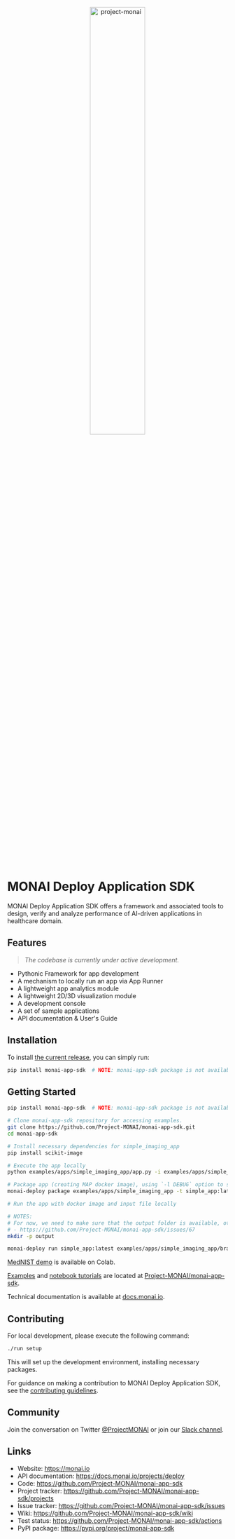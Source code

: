 <p align="center">
<img src="https://raw.githubusercontent.com/Project-MONAI/MONAI/dev/docs/images/MONAI-logo-color.png" width="50%" alt='project-monai'>
</p>

# MONAI Deploy Application SDK

MONAI Deploy Application SDK offers a framework and associated tools to design, verify and analyze performance of AI-driven applications in healthcare domain.

## Features

> _The codebase is currently under active development._

- Pythonic Framework for app development
- A mechanism to locally run an app via App Runner
- A lightweight app analytics module
- A lightweight 2D/3D visualization module
- A development console
- A set of sample applications
- API documentation & User's Guide

## Installation

To install [the current release](https://pypi.org/project/monai-app-sdk/), you can simply run:

```bash
pip install monai-app-sdk  # NOTE: monai-app-sdk package is not available in PyPI for now.
```

## Getting Started

```bash
pip install monai-app-sdk  # NOTE: monai-app-sdk package is not available in PyPI for now.

# Clone monai-app-sdk repository for accessing examples.
git clone https://github.com/Project-MONAI/monai-app-sdk.git
cd monai-app-sdk

# Install necessary dependencies for simple_imaging_app
pip install scikit-image

# Execute the app locally
python examples/apps/simple_imaging_app/app.py -i examples/apps/simple_imaging_app/brain_mr_input.jpg -o output

# Package app (creating MAP docker image), using `-l DEBUG` option to see progress.
monai-deploy package examples/apps/simple_imaging_app -t simple_app:latest -l DEBUG

# Run the app with docker image and input file locally

# NOTES:
# For now, we need to make sure that the output folder is available, otherwise, it would cause a permission issue.
# - https://github.com/Project-MONAI/monai-app-sdk/issues/67
mkdir -p output

monai-deploy run simple_app:latest examples/apps/simple_imaging_app/brain_mr_input.jpg output
```

[MedNIST demo](TBD) is available on Colab.

[Examples](https://github.com/Project-MONAI/monai-app-sdk/tree/main/examples) and [notebook tutorials](https://github.com/Project-MONAI/monai-app-sdk/tree/main/notebooks) are located at [Project-MONAI/monai-app-sdk](https://github.com/Project-MONAI/monai-app-sdk).

Technical documentation is available at [docs.monai.io](https://docs.monai.io).

## Contributing

For local development, please execute the following command:

```bash
./run setup
```

This will set up the development environment, installing necessary packages.

For guidance on making a contribution to MONAI Deploy Application SDK, see the [contributing guidelines](CONTRIBUTING.md).

## Community

Join the conversation on Twitter [@ProjectMONAI](https://twitter.com/ProjectMONAI) or join our [Slack channel](https://forms.gle/QTxJq3hFictp31UM9).

## Links

- Website: <https://monai.io>
- API documentation: <https://docs.monai.io/projects/deploy>
- Code: <https://github.com/Project-MONAI/monai-app-sdk>
- Project tracker: <https://github.com/Project-MONAI/monai-app-sdk/projects>
- Issue tracker: <https://github.com/Project-MONAI/monai-app-sdk/issues>
- Wiki: <https://github.com/Project-MONAI/monai-app-sdk/wiki>
- Test status: <https://github.com/Project-MONAI/monai-app-sdk/actions>
- PyPI package: <https://pypi.org/project/monai-app-sdk>
<!-- - Docker Hub: <https://hub.docker.com/r/projectmonai/monai-app-sdk> -->
